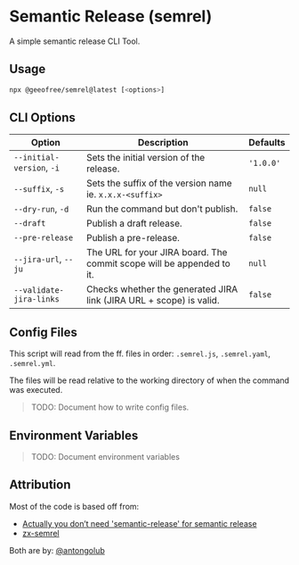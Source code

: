 # Semantic Release (semrel)

A simple semantic release CLI Tool.

## Usage

```sh
npx @geeofree/semrel@latest [<options>]
```

## CLI Options

| Option                    | Description                                                           | Defaults  |
|---------------------------|-----------------------------------------------------------------------|-----------|
| `--initial-version`, `-i` | Sets the initial version of the release.                              | `'1.0.0'` |
| `--suffix`, `-s`          | Sets the suffix of the version name ie. `x.x.x-<suffix>`              | `null`    |
| `--dry-run`, `-d`         | Run the command but don't publish.                                    | `false`   |
| `--draft`                 | Publish a draft release.                                              | `false`   |
| `--pre-release`           | Publish a pre-release.                                                | `false`   |
| `--jira-url`, `--ju`      | The URL for your JIRA board. The commit scope will be appended to it. | `null`    |
| `--validate-jira-links`   | Checks whether the generated JIRA link (JIRA URL + scope) is valid.   | `false`   |

## Config Files

This script will read from the ff. files in order: `.semrel.js`, `.semrel.yaml`, `.semrel.yml`.

The files will be read relative to the working directory of when the command was executed.

> TODO: Document how to write config files.

## Environment Variables

> TODO: Document environment variables

## Attribution

Most of the code is based off from:

- [Actually you don’t need 'semantic-release' for semantic release](https://dev.to/antongolub/you-don-t-need-semantic-release-sometimes-3k6k)
- [zx-semrel](https://github.com/semrel-extra/zx-semrel)

Both are by: [@antongolub](https://github.com/antongolub)
